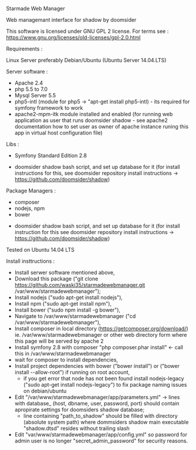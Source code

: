 Starmade Web Manager


Web managemant interface for shadow by doomsider

This software is licensed under GNU GPL 2 license. For terms see : https://www.gnu.org/licenses/old-licenses/gpl-2.0.html

Requirements :

Linux Server preferably Debian/Ubuntu (Ubuntu Server 14.04.LTS)

Server software :
- Apache 2.4
- php 5.5 to 7.0
- Mysql Server 5.5
- php5-intl (module for php5 -> "apt-get install php5-intl) - its required for symfony framework to work
- apache2-mpm-itk module installed and enabled (for running web application as user that runs doomsider shadow - see apache2 documentation how to set user as owner of apache instance runing this app in virtual host configuration file)

Libs :
- Symfony Standard Edition 2.8
* doomsider shadow bash script, and set up database for it (for install instructions for this, see doomsider repository install instructions -> https://github.com/doomsider/shadow)

Package Managers : 
- composer
- nodejs, npm
- bower

* doomsider shadow bash script, and set up database for it (for install instruction for this see doomsider repository install instructions -> https://github.com/doomsider/shadow)

Tested on Ubuntu 14.04 LTS


Install insttructions :
- Install serwer software mentioned above,
- Download this package ("git clone https://github.com/waski35/starmadewebmanager.git /var/www/starmadewebmanager");
- Install nodejs ("sudo apt-get install nodejs"),
- Install npm ("sudo apt-get install npm"),
- Install bower ("sudo npm install -g bower"),
- Navigate to /var/www/starmadewebmanager ("cd /var/www/starmadewebmanager"),
- Install composer in local directory (https://getcomposer.org/download/) ie. /var/www/starmadewebmanager or other web directory form where this page will be served by apache 2
- Install symfony 2.8 with composer "php composer.phar install" <- call this in /var/www/starmadewebmanager
- wait for composer to install dependencies,
- Install project dependencies with bower ("bower install") or ("bower install --allow-root") if running on root account,
  - if you get error that node has not been found install nodejs-legacy ("sudo apt-get install nodejs-legacy") to fix package naming issues on debian/ubuntu
- Edit "/var/www/starmadewebmanager/app/parameters.yml" -> lines with database_ (host, dbname, user, password, port) should contain apropirate settings for doomsiders shadow database; 
  - line containing "path_to_shadow" should be filled with directory (absolute system path) where dommsiders shadow main executable "shadow.dtsd" resides without trailing slash
- Edit "var/www/starmadewebmanager/app/config.yml" so password for admin user is no longer "secret_admin_password" for security reasons.



